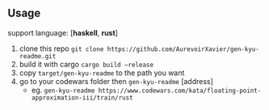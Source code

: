 ## Usage

support language: [**haskell**, **rust**]

1. clone this repo `git clone https://github.com/AurevoirXavier/gen-kyu-readme.git`
2. build it with cargo `cargo build —release`
3. copy `target/gen-kyu-readme` to the path you want
4. go to your codewars folder then `gen-kyu-readme` [address]
   - eg. `gen-kyu-readme https://www.codewars.com/kata/floating-point-approximation-iii/train/rust`

